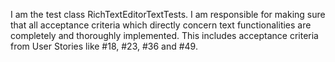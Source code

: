 I am the test class RichTextEditorTextTests. I am responsible for making sure that all acceptance criteria which directly concern text functionalities are completely and thoroughly implemented.
This includes acceptance criteria from User Stories like #18, #23, #36 and #49.
